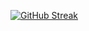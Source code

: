 [![GitHub Streak](https://github-readme-streak-stats.herokuapp.com?user=vnncoo&theme=radical&card_width=540)](https://git.io/streak-stats)
